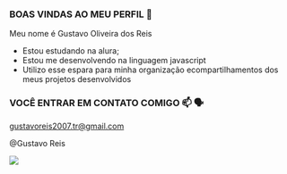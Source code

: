 ### BOAS VINDAS AO MEU PERFIL 💙

Meu nome é Gustavo Oliveira dos Reis

- Estou estudando na alura;
- Estou me desenvolvendo na linguagem javascript
- Utilizo esse espara para minha organização ecompartilhamentos dos meus projetos desenvolvidos

 ### VOCÊ ENTRAR EM CONTATO COMIGO  📫 🗣️

 gustavoreis2007.tr@gmail.com

 @Gustavo Reis

 ![](https://media1.tenor.com/m/3wen1lf5mK8AAAAC/dragon-ball-z-goku.gif)
